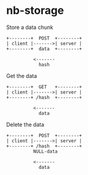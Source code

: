 # nb-storage

Store a data chunk
```
+--------+  POST  +--------+
| client |------->| server |
+--------+  data  +--------+

          <-------
            hash
```

Get the data
```
+--------+  GET   +--------+
| client |------->| server |
+--------+ /hash  +--------+

          <-------
            data
```

Delete the data
```
+--------+  POST  +--------+
| client |------->| server |
+--------+ /hash  +--------+
          NULL-data

          <-------
            data
```
